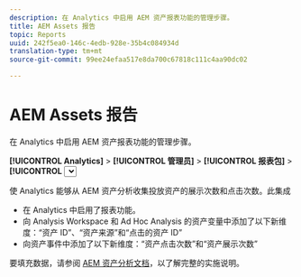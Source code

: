 ```yaml
---
description: 在 Analytics 中启用 AEM 资产报表功能的管理步骤。
title: AEM Assets 报告
topic: Reports
uuid: 242f5ea0-146c-4edb-928e-35b4c084934d
translation-type: tm+mt
source-git-commit: 99ee24efaa517e8da700c67818c111c4aa90dc02

---
```



# AEM Assets 报告

在 Analytics 中启用 AEM 资产报表功能的管理步骤。

**[!UICONTROL Analytics]** > **[!UICONTROL 管理员]** > **[!UICONTROL 报表包]** > **[!UICONTROL <select report suite>]** > **[!UICONTROL 编辑设置]** > **[!UICONTROL AEM]** > **[!UICONTROL AEM Assets 报告功能]**

使 Analytics 能够从 AEM 资产分析收集投放资产的展示次数和点击次数。此集成

* 在 Analytics 中启用了报表功能。
* 向 Analysis Workspace 和 Ad Hoc Analysis 的资产变量中添加了以下新维度：“资产 ID”、“资产来源”和“点击的资产 ID”
* 向资产事件中添加了以下新维度：“资产点击次数”和“资产展示次数”

要填充数据，请参阅 [AEM 资产分析文档](https://docs.adobe.com/docs/en/aem/6-2/author/assets/managing-assets-touch-ui/asset-insights.html)，以了解完整的实施说明。
